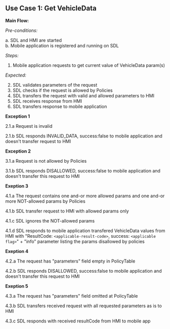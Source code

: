 ## Use Case 1: Get VehicleData

**Main Flow:**

_Pre-conditions:_

a. SDL and HMI are started  
b. Mobile application is registered and running on SDL

_Steps:_

1. Mobile application requests to get current value of VehicleData param(s)  

_Expected:_

2. SDL validates parameters of the request
3. SDL checks if the request is allowed by Policies
4. SDL transfers the request with valid and allowed parameters to HMI
5. SDL receives response from HMI
6. SDL transfers response to mobile application  

**Exception 1**

2.1.a Request is invalid

2.1.b SDL responds INVALID_DATA, success:false to mobile application and doesn't transfer request to HMI

**Exception 2**

3.1.a Request is not allowed by Policies

3.1.b SDL responds DISALLOWED, success:false to mobile application and doesn't transfer this request to HMI

**Exeption 3**  

4.1.a The request contains one and-or more allowed params and one and-or more NOT-allowed params by Policies  

4.1.b SDL transfer request to HMI with allowed params only  

4.1.c SDL ignores the NOT-allowed params  

4.1.d SDL responds to mobile application transfered VehicleData values from HMI with "ResultCode: `<applicable-result-code>`, success: `<applicable flag>`" + "info" parameter listing the params disallowed by policies  

**Exeption 4**  

4.2.a The request has "parameters" field empty in PolicyTable  

4.2.b SDL responds DISALLOWED, success:false to mobile application and doesn't transfer this request to HMI 

**Exeption 5**  

4.3.a The request has "parameters" field omitted at PolicyTable  

4.3.b SDL transfers received request with all requested parameters as is to HMI  

4.3.c SDL responds with received resultCode from HMI to mobile app

